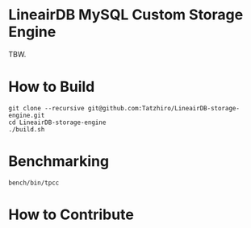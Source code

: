 # LineairDB MySQL Custom Storage Engine

TBW.

# How to Build

```
git clone --recursive git@github.com:Tatzhiro/LineairDB-storage-engine.git
cd LineairDB-storage-engine
./build.sh
```

# Benchmarking

```
bench/bin/tpcc
```

# How to Contribute
